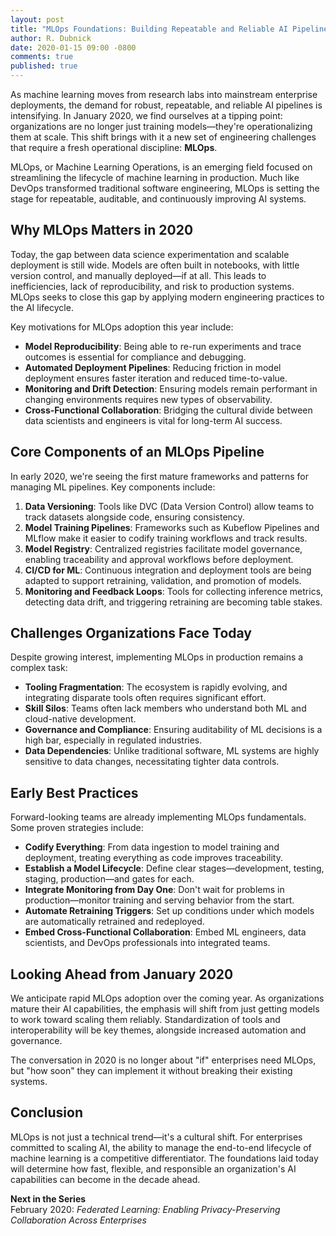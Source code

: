 ```yaml
---
layout: post
title: "MLOps Foundations: Building Repeatable and Reliable AI Pipelines"
author: R. Dubnick
date: 2020-01-15 09:00 -0800
comments: true
published: true
---
```


As machine learning moves from research labs into mainstream enterprise deployments, the demand for robust, repeatable, and reliable AI pipelines is intensifying. In January 2020, we find ourselves at a tipping point: organizations are no longer just training models—they're operationalizing them at scale. This shift brings with it a new set of engineering challenges that require a fresh operational discipline: **MLOps**.

MLOps, or Machine Learning Operations, is an emerging field focused on streamlining the lifecycle of machine learning in production. Much like DevOps transformed traditional software engineering, MLOps is setting the stage for repeatable, auditable, and continuously improving AI systems.

## Why MLOps Matters in 2020

Today, the gap between data science experimentation and scalable deployment is still wide. Models are often built in notebooks, with little version control, and manually deployed—if at all. This leads to inefficiencies, lack of reproducibility, and risk to production systems. MLOps seeks to close this gap by applying modern engineering practices to the AI lifecycle.

Key motivations for MLOps adoption this year include:

* **Model Reproducibility**: Being able to re-run experiments and trace outcomes is essential for compliance and debugging.
* **Automated Deployment Pipelines**: Reducing friction in model deployment ensures faster iteration and reduced time-to-value.
* **Monitoring and Drift Detection**: Ensuring models remain performant in changing environments requires new types of observability.
* **Cross-Functional Collaboration**: Bridging the cultural divide between data scientists and engineers is vital for long-term AI success.

## Core Components of an MLOps Pipeline

In early 2020, we're seeing the first mature frameworks and patterns for managing ML pipelines. Key components include:

1. **Data Versioning**: Tools like DVC (Data Version Control) allow teams to track datasets alongside code, ensuring consistency.
2. **Model Training Pipelines**: Frameworks such as Kubeflow Pipelines and MLflow make it easier to codify training workflows and track results.
3. **Model Registry**: Centralized registries facilitate model governance, enabling traceability and approval workflows before deployment.
4. **CI/CD for ML**: Continuous integration and deployment tools are being adapted to support retraining, validation, and promotion of models.
5. **Monitoring and Feedback Loops**: Tools for collecting inference metrics, detecting data drift, and triggering retraining are becoming table stakes.

## Challenges Organizations Face Today

Despite growing interest, implementing MLOps in production remains a complex task:

* **Tooling Fragmentation**: The ecosystem is rapidly evolving, and integrating disparate tools often requires significant effort.
* **Skill Silos**: Teams often lack members who understand both ML and cloud-native development.
* **Governance and Compliance**: Ensuring auditability of ML decisions is a high bar, especially in regulated industries.
* **Data Dependencies**: Unlike traditional software, ML systems are highly sensitive to data changes, necessitating tighter data controls.

## Early Best Practices

Forward-looking teams are already implementing MLOps fundamentals. Some proven strategies include:

* **Codify Everything**: From data ingestion to model training and deployment, treating everything as code improves traceability.
* **Establish a Model Lifecycle**: Define clear stages—development, testing, staging, production—and gates for each.
* **Integrate Monitoring from Day One**: Don't wait for problems in production—monitor training and serving behavior from the start.
* **Automate Retraining Triggers**: Set up conditions under which models are automatically retrained and redeployed.
* **Embed Cross-Functional Collaboration**: Embed ML engineers, data scientists, and DevOps professionals into integrated teams.

## Looking Ahead from January 2020

We anticipate rapid MLOps adoption over the coming year. As organizations mature their AI capabilities, the emphasis will shift from just getting models to work toward scaling them reliably. Standardization of tools and interoperability will be key themes, alongside increased automation and governance.

The conversation in 2020 is no longer about "if" enterprises need MLOps, but "how soon" they can implement it without breaking their existing systems.

## Conclusion

MLOps is not just a technical trend—it's a cultural shift. For enterprises committed to scaling AI, the ability to manage the end-to-end lifecycle of machine learning is a competitive differentiator. The foundations laid today will determine how fast, flexible, and responsible an organization's AI capabilities can become in the decade ahead.

**Next in the Series**  
February 2020: *Federated Learning: Enabling Privacy-Preserving Collaboration Across Enterprises*